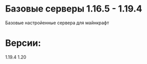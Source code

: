 # Базовые серверы 1.16.5 - 1.19.4
Базовые настройенные сервера для майнкрафт 
# Версии:
1.19.4
1.20
